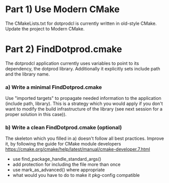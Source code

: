 # Part 1) Use Modern CMake

The CMakeLists.txt for dotprodcl is currently written in old-style CMake. Update the project to Modern CMake.


# Part 2) FindDotprod.cmake

The dotprodcl application currently uses variables to point to its dependency, the dotprod library.
Additionally it explicitly sets include path and the library name.

### a) Write a minimal FindDotprod.cmake

Use "imported targets" to propagate needed information to the application
(include path, library). This is a strategy which you would apply if you don't want to modify the build
infrastructure of the library (see next session for a proper solution in this case)).

### b) Write a clean FindDotprod.cmake (optional)

The skeleton which you filled in a) doesn't follow all best practices.
Improve it, by following the guide for CMake module developers
https://cmake.org/cmake/help/latest/manual/cmake-developer.7.html
- use find\_package\_handle\_standard\_args()
- add protection for including the file more than once
- use mark\_as\_advanced() where appropriate
- what would you have to do to make it pkg-config compatible
